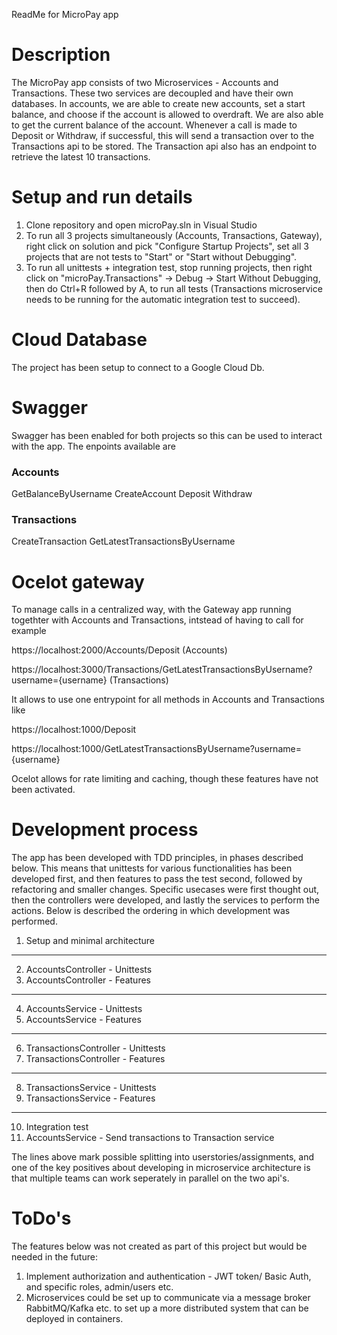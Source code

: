 ReadMe for MicroPay app

# Description

The MicroPay app consists of two Microservices - Accounts and Transactions. These two services are decoupled and have their own databases. In accounts, we are able to create new accounts, set a start balance, and choose if the account is allowed to overdraft. We are also able to get the current balance of the account. Whenever a call is made to Deposit or Withdraw, if successful, this will send a transaction over to the Transactions api to be stored. The Transaction api also has an endpoint to retrieve the latest 10 transactions.

# Setup and run details

1. Clone repository and open microPay.sln in Visual Studio
2. To run all 3 projects simultaneously (Accounts, Transactions, Gateway), right click on solution and pick "Configure Startup Projects", set all 3 projects that are not tests to "Start" or "Start without Debugging".
3. To run all unittests + integration test, stop running projects, then right click on "microPay.Transactions" -> Debug -> Start Without Debugging, then do Ctrl+R followed by A, to run all tests (Transactions microservice needs to be running for the automatic integration test to succeed).

# Cloud Database

The project has been setup to connect to a Google Cloud Db.

# Swagger

Swagger has been enabled for both projects so this can be used to interact with the app. The enpoints available are

### Accounts
GetBalanceByUsername
CreateAccount
Deposit
Withdraw

### Transactions
CreateTransaction
GetLatestTransactionsByUsername

# Ocelot gateway

To manage calls in a centralized way, with the Gateway app running togethter with Accounts and Transactions, intstead of having to call for example

https://localhost:2000/Accounts/Deposit (Accounts)

https://localhost:3000/Transactions/GetLatestTransactionsByUsername?username={username} (Transactions)

It allows to use one entrypoint for all methods in Accounts and Transactions like

https://localhost:1000/Deposit

https://localhost:1000/GetLatestTransactionsByUsername?username={username}

Ocelot allows for rate limiting and caching, though these features have not been activated.

# Development process

The app has been developed with TDD principles, in phases described below. This means that unittests for various functionalities has been developed first, and then features to pass the test second, followed by refactoring and smaller changes. Specific usecases were first thought out, then the controllers were developed, and lastly the services to perform the actions. Below is described the ordering in which development was performed.

1. Setup and minimal architecture
---------------
2. AccountsController - Unittests
3. AccountsController - Features
---------------
4. AccountsService - Unittests
5. AccountsService - Features
---------------
6. TransactionsController - Unittests
7. TransactionsController - Features
---------------
8. TransactionsService - Unittests
9. TransactionsService - Features
---------------
10. Integration test
11. AccountsService - Send transactions to Transaction service

The lines above mark possible splitting into userstories/assignments, and one of the key positives about developing in microservice architecture is that multiple teams can work seperately in parallel on the two api's.

# ToDo's

The features below was not created as part of this project but would be needed in the future:

1. Implement authorization and authentication - JWT token/ Basic Auth, and specific roles, admin/users etc.
2. Microservices could be set up to communicate via a message broker RabbitMQ/Kafka etc. to set up a more distributed system that can be deployed in containers.